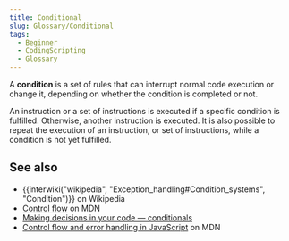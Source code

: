 ```yaml
---
title: Conditional
slug: Glossary/Conditional
tags:
  - Beginner
  - CodingScripting
  - Glossary
---
```

<p>A <strong>condition</strong> is a set of rules that can interrupt normal code execution or change it, depending on whether the condition is completed or not.</p>

<p>An instruction or a set of instructions is executed if a specific condition is fulfilled. Otherwise, another instruction is executed. It is also possible to repeat the execution of an instruction, or set of instructions, while a condition is not yet fulfilled.</p>

<h2 id="see_also">See also</h2>

<ul>
 <li>{{interwiki("wikipedia", "Exception_handling#Condition_systems", "Condition")}} on Wikipedia</li>
 <li><a href="/en-US/docs/Glossary/Control_flow">Control flow</a> on MDN</li>
 <li><a href="/en-US/docs/Learn/JavaScript/Building_blocks/conditionals">Making decisions in your code — conditionals</a></li>
 <li><a href="/en-US/docs/Web/JavaScript/Guide/Control_flow_and_error_handling">Control flow and error handling in JavaScript</a> on MDN</li>
</ul>
